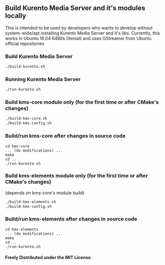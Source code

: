 ## Build Kurento Media Server and it's modules locally
This is intended to be used by developers who wants to develop without
system-wide/apt installing Kurento Media Server and it's libs.
Currently, this works in Ubuntu 16.04 64Bits (Xenial) and uses GStreamer from Ubuntu
official repositories

### Build Kurento Media Server
```bash
./build-kurento.sh
```

### Running Kurento Media Server
```bash
./run-kurento.sh
```

### Build kms-core module only (for the first time or after CMake's changes)
```bash
./build-kms-core.sh
./build-kms-config.sh
```

### Build/run kms-core after changes in source code
```
cd kms-core
... (do modifications) ...
make
cd ..
./run-kurento.sh
```

### Build kms-elements module only (for the first time or after CMake's changes)
(depends on kms-core's module build)
```bash
./build-kms-elements.sh
./build-kms-config.sh
```

### Build/run kms-elements after changes in source code
```
cd kms-elements
... (do modifications) ...
make
cd ..
./run-kurento.sh
```

#### Freely Distributed under the MIT License
